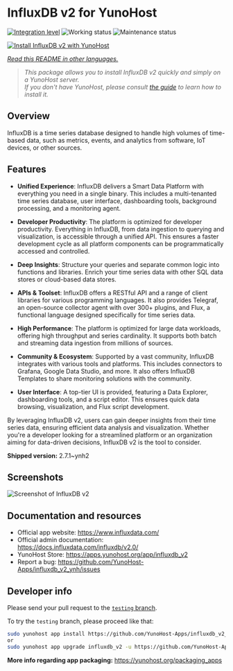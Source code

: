 <!--
N.B.: This README was automatically generated by <https://github.com/YunoHost/apps/tree/master/tools/readme_generator>
It shall NOT be edited by hand.
-->

# InfluxDB v2 for YunoHost

[![Integration level](https://apps.yunohost.org/badge/integration/influxdb_v2)](https://ci-apps.yunohost.org/ci/apps/influxdb_v2/)
![Working status](https://apps.yunohost.org/badge/state/influxdb_v2)
![Maintenance status](https://apps.yunohost.org/badge/maintained/influxdb_v2)

[![Install InfluxDB v2 with YunoHost](https://install-app.yunohost.org/install-with-yunohost.svg)](https://install-app.yunohost.org/?app=influxdb_v2)

*[Read this README in other languages.](./ALL_README.md)*

> *This package allows you to install InfluxDB v2 quickly and simply on a YunoHost server.*  
> *If you don't have YunoHost, please consult [the guide](https://yunohost.org/install) to learn how to install it.*

## Overview

InfluxDB is a time series database designed to handle high volumes of time-based data, such as metrics, events, and analytics from software, IoT devices, or other sources.

## Features

- **Unified Experience**: InfluxDB delivers a Smart Data Platform with everything you need in a single binary. This includes a multi-tenanted time series database, user interface, dashboarding tools, background processing, and a monitoring agent.

- **Developer Productivity**: The platform is optimized for developer productivity. Everything in InfluxDB, from data ingestion to querying and visualization, is accessible through a unified API. This ensures a faster development cycle as all platform components can be programmatically accessed and controlled.

- **Deep Insights**: Structure your queries and separate common logic into functions and libraries. Enrich your time series data with other SQL data stores or cloud-based data stores.

- **APIs & Toolset**: InfluxDB offers a RESTful API and a range of client libraries for various programming languages. It also provides Telegraf, an open-source collector agent with over 300+ plugins, and Flux, a functional language designed specifically for time series data.

- **High Performance**: The platform is optimized for large data workloads, offering high throughput and series cardinality. It supports both batch and streaming data ingestion from millions of sources.

- **Community & Ecosystem**: Supported by a vast community, InfluxDB integrates with various tools and platforms. This includes connectors to Grafana, Google Data Studio, and more. It also offers InfluxDB Templates to share monitoring solutions with the community.

- **User Interface**: A top-tier UI is provided, featuring a Data Explorer, dashboarding tools, and a script editor. This ensures quick data browsing, visualization, and Flux script development.

By leveraging InfluxDB v2, users can gain deeper insights from their time series data, ensuring efficient data analysis and visualization. Whether you're a developer looking for a streamlined platform or an organization aiming for data-driven decisions, InfluxDB v2 is the tool to consider.



**Shipped version:** 2.7.1~ynh2

## Screenshots

![Screenshot of InfluxDB v2](./doc/screenshots/influxdb_v2_data_explorer.png)

## Documentation and resources

- Official app website: <https://www.influxdata.com/>
- Official admin documentation: <https://docs.influxdata.com/influxdb/v2.0/>
- YunoHost Store: <https://apps.yunohost.org/app/influxdb_v2>
- Report a bug: <https://github.com/YunoHost-Apps/influxdb_v2_ynh/issues>

## Developer info

Please send your pull request to the [`testing` branch](https://github.com/YunoHost-Apps/influxdb_v2_ynh/tree/testing).

To try the `testing` branch, please proceed like that:

```bash
sudo yunohost app install https://github.com/YunoHost-Apps/influxdb_v2_ynh/tree/testing --debug
or
sudo yunohost app upgrade influxdb_v2 -u https://github.com/YunoHost-Apps/influxdb_v2_ynh/tree/testing --debug
```

**More info regarding app packaging:** <https://yunohost.org/packaging_apps>
